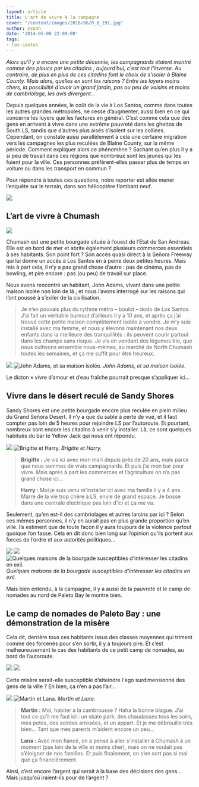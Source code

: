```yaml
---
layout: article
title: L'art de vivre à la campagne
cover: "/content/images/2016/06/0_0_191.jpg"
author: ezoah
date: '2014-05-09 22:00:00'
tags:
- los-santos
---
```


_Alors qu'il y a encore une petite décennie, les campagnards étaient montré comme des ploucs par les citadins ; aujourd'hui, c'est tout l'inverse. Au contraire, de plus en plus de ces citadins font le choix de s'isoler à Blaine County. Mais alors, quelles en sont les raisons ? Entre les loyers moins chers, la possibilité d'avoir un grand jardin, pas ou peu de voisins et moins de cambriolage, les avis divergent..._

Depuis quelques années, le coût de la vie à Los Santos, comme dans toutes les autres grandes métropoles, ne cesse d’augmenter, aussi bien en ce qui concerne les loyers que les factures en général. C’est comme cela que des gens en arrivent à vivre dans une extrême pauvreté dans les ghettos de South LS, tandis que d’autres plus aisés s’isolent sur les collines. Cependant, on constate aussi parallèlement à cela une certaine migration vers les campagnes les plus reculées de Blaine County, sur la même période. Comment expliquer alors ce phénomène ? Sachant qu’en plus il y a si peu de travail dans ces régions que nombreux sont les jeunes qui les fuient pour la ville. Ces personnes préfèrent-elles passer plus de temps en voiture ou dans les transport en commun ?

Pour répondre à toutes ces questions, notre reporter est allée mener l’enquête sur le terrain, dans son hélicoptère flambant neuf.

![](/content/images/2016/06/0_0_192.jpg)

## L’art de vivre à Chumash

![](/content/images/2016/06/0_0_193.jpg)

Chumash est une petite bourgade située à l’ouest de l’Etat de San Andreas. Elle est en bord de mer et abrite également plusieurs commerces essentiels à ses habitants. Son point fort ? Son accès quasi direct à la Señora Freeway qui lui donne un accès à Los Santos en à peine deux petites heures. Mais mis à part cela, il n’y a pas grand chose d’autre : pas de cinéma, pas de bowling, et pire encore : pas (ou peu) de travail sur place.

Nous avons rencontré un habitant, John Adams, vivant dans une petite maison isolée non loin de là ; et nous l’avons interrogé sur les raisons qui l’ont poussé à s’exiler de la civilisation.

> Je n’en pouvais plus du rythme métro – boulot – dodo de Los Santos. J’ai fait un véritable burnout d’ailleurs il y a 10 ans, et après ça j’ai trouvé cette petite maison complètement isolée à vendre. Je m’y suis installé avec ma femme, et nous y élevons maintenant nos deux enfants dans la meilleure des tranquillités : ils peuvent courir partout dans les champs sans risque. Je vis en vendant des légumes bio, que nous cultivons ensemble nous-mêmes, au marché de North Chumash toutes les semaines, et ça me suffit pour être heureux.

![](/content/images/2016/06/0_0_194.jpg)
![John Adams, et sa maison isolée.](/content/images/2016/06/0_0_195.jpg)
_John Adams, et sa maison isolée._

Le dicton « vivre d’amour et d’eau fraîche pourrait presque s’appliquer ici…

## Vivre dans le désert reculé de Sandy Shores

Sandy Shores est une petite bourgade encore plus reculée en plein milieu du Grand Señora Desert. Il n’y a que du sable à perte de vue, et il faut compter pas loin de 5 heures pour rejoindre LS par l’autoroute. Et pourtant, nombreux sont encore les citadins à venir s’y installer. Là, ce sont quelques habitués du bar le Yellow Jack qui nous ont répondu.

![](/content/images/2016/06/0_0_196.jpg)
![Brigitte et Harry.](/content/images/2016/06/0_0_197.jpg)
_Brigitte et Harry._

> **Brigitte :** Je vis ici avec mon mari depuis près de 20 ans, mais parce que nous sommes de vrais campagnards. Et puis j’ai mon bar pour vivre. Mais après à part les commerces et l’agriculture on n’a pas grand chose ici…
> 
> **Harry :** Moi je suis venu m’installer ici avec ma famille il y a 4 ans. Marre de la vie trop chère à LS, envie de grand espace. Je bosse dans une centrale électrique pas loin d’ici et ça me va.

Seulement, qu’en est-il des cambriolages et autres larcins par ici ? Selon ces mêmes personnes, il n’y en aurait pas en plus grande proportion qu’en ville. Ils estiment que de toute façon il y aura toujours de la violence partout quoique l’on fasse. Cela en dit donc bien long sur l’opinion qu’ils portent aux forces de l’ordre et aux autorités politiques…

![](/content/images/2016/06/0_0_198.jpg)
![](/content/images/2016/06/0_0_199.jpg)
![Quelques maisons de la bourgade susceptibles d'intéresser les citadins en exil.](/content/images/2016/06/0_0_200.jpg)
_Quelques maisons de la bourgade susceptibles d'intéresser les citadins en exil._

Mais bien entendu, à la campagne, il y a aussi de la pauvreté et le camp de nomades au nord de Paleto Bay le montre bien.

## Le camp de nomades de Paleto Bay : une démonstration de la misère

Cela dit, derrière tous ces habitants issus des classes moyennes qui triment comme des forcenés pour s’en sortir, il y a toujours pire. Et c’est malheureusement le cas des habitants de ce petit camp de nomades, au bord de l’autoroute.

![](/content/images/2016/06/0_0_201.jpg)
![](/content/images/2016/06/0_0_202.jpg)

Cette misère serait-elle susceptible d’atteindre l'ego surdimensionné des gens de la ville ? Eh bien, ça n’en a pas l’air…

![](/content/images/2016/06/0_0_203.jpg)
![Martin et Lana.](/content/images/2016/06/0_0_204.jpg)
_Martin et Lana._

> **Martin :** Moi, habiter à la cambrousse ? Haha la bonne blague. J’ai tout ce qu’il me faut ici : un skate park, des chaudasses tous les soirs, mes potes, des soirées arrosées, et un appart. Et je me débrouille très bien… Tant que mes parents m’aident encore un peu…
> 
> **Lana :** Avec mon fiancé, on a pensé à aller s’installer à Chumash à un moment (pas loin de la ville et moins cher), mais on ne voulait pas s’éloigner de nos familles. Et puis finalement, on s’en sort pas si mal que ça financièrement.

Ainsi, c’est encore l’argent qui serait à la base des décisions des gens… Mais jusqu’où iraient-ils pour de l’argent ?

<!--kg-card-end: markdown-->
